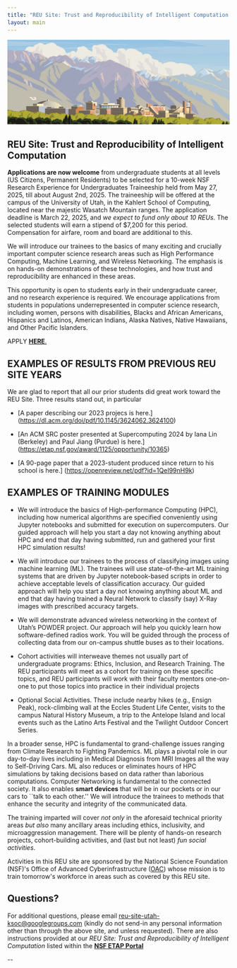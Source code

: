 ```yaml
---
title: "REU Site: Trust and Reproducibility of Intelligent Computation at Utah"
layout: main
---
```


<img src="./images/uou.jpg" alt="campus" width="820" />

## REU Site: Trust and Reproducibility of Intelligent Computation

**Applications are now welcome** from undergraduate students at all levels (US Citizens, Permanent Residents) to be selected for a 10-week NSF Research Experience for Undergraduates Traineeship held from May 27, 2025, till about August 2nd, 2025. The traineeship will be offered at the campus of the University of Utah, in the Kahlert School of Computing, located near the majestic Wasatch Mountain ranges.  The application deadline is March 22, 2025, and *we expect to fund only about 10 REUs*. The selected students will earn a stipend of $7,200 for this period.
Compensation for airfare, room and board are additional to this.

We will introduce our trainees to the basics of many exciting and crucially important computer science research areas such as High Performance Computing, Machine Learning, and Wireless Networking. The emphasis is on hands-on demonstrations of these technologies, and how trust and reproducibility are enhanced in these areas.

This opportunity is open to students early in their undergraduate career, and no research experience is required.  We encourage applications from students in populations underrepresented in computer science research, including women, persons with disabilities, Blacks and African Americans, Hispanics and Latinos, American Indians, Alaska Natives, Native Hawaiians, and Other Pacific Islanders.



APPLY [**HERE**.](https://etap.nsf.gov/award/1125/opportunity/10365)

## EXAMPLES OF RESULTS FROM PREVIOUS REU SITE YEARS

We are glad to report that all our prior students did great work toward the REU Site. Three results stand out, in particular


- [A paper describing our 2023 projecs is here.] (https://dl.acm.org/doi/pdf/10.1145/3624062.3624100) 

- [An ACM SRC poster presented at Supercomputing 2024 by Iana Lin (Berkeley) and Paul Jiang (Purdue) is here.] (https://etap.nsf.gov/award/1125/opportunity/10365)

- [A 90-page paper that a 2023-student produced since return to his school is here.] (https://openreview.net/pdf?id=1QeI99nH9k)

## EXAMPLES OF TRAINING MODULES


- We will introduce the basics of High-performance Computing (HPC), including how numerical algorithms are specified conveniently using Jupyter notebooks and submitted for execution on supercomputers. Our guided approach will help you start a day not knowing anything about HPC and end that day having submitted, run and gathered your first HPC simulation results!

- We will introduce our trainees to the process of classifying images using machine learning (ML). The trainees will use state-of-the-art ML training systems that are driven by Jupyter notebook-based scripts in order to achieve acceptable levels of classification accuracy. Our guided approach will help you start a day not knowing anything about ML and end that day having trained a Neural Network to classify (say) X-Ray images with prescribed accuracy targets.

- We will demonstrate advanced wireless networking in the context of Utah’s POWDER project. Our approach will help you quickly learn how software-defined radios work. You will be guided through the process of collecting data from our on-campus shuttle buses as to their locations.

- Cohort activities will interweave themes not usually part of undergraduate programs: Ethics, Inclusion, and Research Training. The REU participants will meet as a cohort for training on these specific topics, and REU participants will work with their faculty mentors one-on-one to put those topics into practice in their individual projects

- Optional Social Activities. These include nearby hikes (e.g., Ensign Peak), rock-climbing wall at the Eccles Student Life Center, visits to the campus Natural History Museum, a trip to the Antelope Island and
local events such as the Latino Arts Festival and the Twilight Outdoor Concert Series.  

In a broader sense, HPC is fundamental to grand-challenge issues ranging from Climate Research to Fighting Pandemics. ML plays a pivotal role in our day-to-day lives including in Medical Diagnosis from MRI Images all the way to Self-Driving Cars. ML also reduces or eliminates hours of HPC simulations by taking decisions based on data rather than laborious computations. Computer Networking is fundamental to the connected society. It also enables **smart devices** that will be in our pockets or in our cars to ``talk to each other.'' We will introduce the trainees to methods that enhance the security and integrity of the communicated data.

The training imparted will cover *not only* in the aforesaid technical priority areas *but also* many ancillary areas including ethics, inclusivity, and microaggression management. There will be plenty of hands-on research projects, cohort-building activities, and (last but not least) *fun social activities*.

Activities in this REU site are sponsored by the National Science Foundation (NSF)'s Office of Advanced Cyberinfrastructure ([OAC](https://www.nsf.gov/div/index.jsp?div=OAC)) whose mission is to train tomorrow's workforce in areas such as covered by this REU site.


## **Questions?**

For additional questions, please email reu-site-utah-ksoc@googlegroups.com (kindly do not send-in any personal information other than through the above site, and unless requested). There are also instructions provided at our *REU Site: Trust and Reproducibility of Intelligent Computation* listed within the [**NSF ETAP Portal**](https://etap.nsf.gov/award/1125/opportunity/10365)

--



